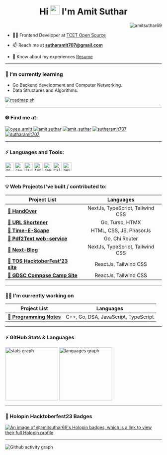 <!-- <img src="https://github.com/1999AZZAR/1999AZZAR/blob/main/resources/img/grid-snake.svg" /> -->
<h1 align="center" style="font-weight: bold">Hi <img src="https://blog.joypixels.com/content/images/2019/06/waving_hand_sign_1024.gif" width="30px"> I'm Amit Suthar</h1>
<!-- <h3 align="center">Frontend Developer</h3> -->

<p align="right"> <img src="https://komarev.com/ghpvc/?username=amitsuthar69&label=Profile%20views&color=0e75b6" alt="amitsuthar69" /> </p>

- 👨‍💻 Frontend Developer at [TCET Open Source](https://github.com/tcet-opensource)

- 📫 Reach me at **sutharamit707@gmail.com**

- 📄 Know about my experiences [Resume](https://sutharamit707.hackerresume.io/9eb44265-87f3-49df-87a8-3edd6608d66c)

---

### 🌱 I’m currently learning
  
 - Go Backend development and Computer Networking.
 - Data Structures and Algorithms.

[![roadmap.sh](https://api.roadmap.sh/v1-badge/wide/65410ecbc5b7df990dfde00e?variant=dark)](https://roadmap.sh)

---

<h3 style="font-weight: bold" >🌐 Find me at:</h3>

<p>
<a href="https://twitter.com/oyee_amitt" target="blank"><img align="center" src="https://img.shields.io/badge/Twitter-1DA1F2?style=for-the-badge&logo=twitter&logoColor=white" alt="oyee_amitt"/></a>
<a href="https://www.linkedin.com/in/amitsuthar69" target="blank"><img align="center" src="https://img.shields.io/badge/LinkedIn-0077B5?style=for-the-badge&logo=linkedin&logoColor=white" alt="amit suthar"/></a>
<a href="https://leetcode.com/sutharamit707/" target="blank"><img align="center" src="https://img.shields.io/badge/dynamic/json?style=for-the-badge&labelColor=black&color=%23ffa116&label=leetcode&query=solved&url=https%3A%2F%2Fbadge.xyli.tech/%2Fapi%2Fusers%2Fsutharamit707&logo=leetcode&logoColor=yellow" alt="amit_suthar"/></a>
<a href="https://www.hackerrank.com/sutharamit707" target="blank"><img align="center" src="https://img.shields.io/badge/-Hackerrank-2EC866?style=for-the-badge&logo=HackerRank&logoColor=white" alt="sutharamit707"/></a>
<a href="https://www.codechef.com/users/amit_suthar" target="blank"><img align="center" src="https://img.shields.io/badge/CodeChef-%23964B00.svg?style=for-the-badge&logo=CodeChef&logoColor=white" alt="sutharamit707"/></a>
</p>

---

<h3 style="font-weight: bold" >⚡ Languages and Tools:</h3>
<p> 
<code><img height="27" src="https://img.shields.io/badge/go-%2300ADD8.svg?style=for-the-badge&logo=go&logoColor=white" alt="go" title="go"></code>
<code><img height="27" src="https://img.shields.io/badge/C++-00599C?style=flat-square&logo=C%2B%2B&logoColor=white" alt="c++" title="c++"></code>
<code><img height="27" src="https://img.shields.io/badge/JavaScript-323330?style=for-the-badge&logo=javascript&logoColor=F7DF1E" alt="javascript" title="JavaScript"></code>
<code><img height="27" src="https://img.shields.io/badge/TypeScript-007ACC?style=for-the-badge&logo=typescript&logoColor=white" alt="typescript" title="ts"></code>
<code><img height="27" src="https://img.shields.io/badge/-ReactJs-61DAFB?logo=react&logoColor=white&style=for-the-badge" alt="react" title="react"></code>
<code><img height="27" src="https://img.shields.io/badge/tailwindcss-0F172A?&logo=tailwindcss" alt="tailwind" title="tailwind"></code>
<code><img height="27" src="https://img.shields.io/badge/next.js-000000?style=for-the-badge&logo=nextdotjs&logoColor=white" alt="nextjs" title="nextjs"></code>
  
---

### 💡 Web Projects I've built / contributed to:

| Project List                                                                          |        Languages        |
| ------------------------------------------------------------------------------------- | :---------------------: |
| [**🔗 HandOver**](https://github.com/amitsuthar69/handOver)                           | NextJs, TypeScript, Tailwind CSS |
| [**🔗 URL Shortener**](https://github.com/amitsuthar69/teleport/)                     | Go, Turso, HTMX |
| [**🔗 Time-E-Scape**](https://github.com/BitBrigade/Tim-E-Scape)                      | HTML, CSS, JS, PhasorJs |
| [**🔗 Pdf2Text web-service**](https://github.com/amitsuthar69/pdf2text/)              | Go, Chi Router  |
| [**🔗 Next-Blog**](https://github.com/amitsuthar69/next-blog)                         | NextJs, TypeScript, Tailwind CSS |
| [**🔗 TOS HacktoberFest'23 site**](https://github.com/tcet-opensource/hacktober-fest) |  ReactJs, Tailwind CSS |
| [**🔗 GDSC Compose Camp Site**](https://github.com/amitsuthar69/gdsc-compose-camp)    |  ReactJs, Tailwind CSS |

---

### 👨‍💻 I'm currently working on

| Project List                                                                  |            Languages             |
| ----------------------------------------------------------------------------- | :------------------------------: |
| [**🔗 Programming Notes**](https://github.com/amitsuthar69/Programming-Notes) | C++, Go, DSA, JavaScript, TypeScript |

---

### ⚡ GitHub Stats & Languages

<div>
  <img src="https://github-readme-stats.vercel.app/api?username=amitsuthar69&hide_title=false&hide_rank=false&show_icons=true&include_all_commits=true&count_private=true&disable_animations=false&theme=dracula&locale=en&hide_border=false" height="170" alt="stats graph"  />
  <img src="https://github-readme-stats.vercel.app/api/top-langs?username=amitsuthar69&locale=en&hide_title=false&layout=compact&card_width=320&langs_count=5&theme=dracula&hide_border=false&hide=css,purebasic,python" height="170" alt="languages graph"  />
</div>

---
<h3>📛 Holopin Hacktoberfest23 Badges</h3>

[![An image of @amitsuthar69's Holopin badges, which is a link to view their full Holopin profile](https://holopin.me/amitsuthar69)](https://holopin.io/@amitsuthar69)

---

![Github activity graph](https://github-readme-activity-graph.vercel.app/graph?username=amitsuthar69&theme=tokyo-night&radius=16)

</div>
